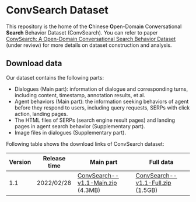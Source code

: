 # ConvSearch Dataset
This repository is the home of the  **C**hinese **O**pen-Domai**n** Con**v**ersational **Search** Behavior Dataset (ConvSearch). You can refer to paper [ConvSearch: A Open-Domain Conversational Search Behavior Dataset](#) (under review) for more details on dataset construction and analysis.



## Download data

Our dataset contains the following parts:

- Dialogues (Main part): information of dialogue and corresponding turns, including content, timestamp, annotation results, et al.
- Agent behaviors (Main part): the information seeking behaviors of agent before they respond to users, including query requests, SERPs with click action, landing pages.
- The HTML files of SERPs (search engine result pages) and landing pages in agent search behavior (Supplementary part).
- Image files in dialogues (Supplementary part).



Following table shows the download links of ConvSearch dataset:

| Version | Release time | Main part | Full data |
| ------- | --------- | --------- | --------- |
| 1.1 | 2022/02/28 | [ConvSearch--v1.1-Main.zip](http://ir.cs.tsinghua.edu.cn/ConvSearch-publish/v1.1//ConvSearch-v1.1-Main.zip) (4.3MB) | [ConvSearch--v1.1-Full.zip](http://ir.cs.tsinghua.edu.cn/ConvSearch-publish/v1.1//ConvSearch-v1.1-Full.zip) (1.5GB) |

